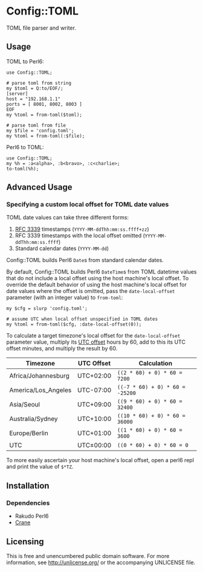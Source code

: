# Config::TOML

TOML file parser and writer.


## Usage

TOML to Perl6:

```perl6
use Config::TOML;

# parse toml from string
my $toml = Q:to/EOF/;
[server]
host = "192.168.1.1"
ports = [ 8001, 8002, 8003 ]
EOF
my %toml = from-toml($toml);

# parse toml from file
my $file = 'config.toml';
my %toml = from-toml(:$file);
```

Perl6 to TOML:

```perl6
use Config::TOML;
my %h = :a<alpha>, :b<bravo>, :c<charlie>;
to-toml(%h);
```


## Advanced Usage

### Specifying a custom local offset for TOML date values

TOML date values can take three different forms:

1. [RFC 3339](http://tools.ietf.org/html/rfc3339) timestamps
   (`YYYY-MM-ddThh:mm:ss.ffff+zz`)
2. RFC 3339 timestamps with the local offset omitted
   (`YYYY-MM-ddThh:mm:ss.ffff`)
3. Standard calendar dates (`YYYY-MM-dd`)

Config::TOML builds Perl6 `Date`s from standard calendar dates.

By default, Config::TOML builds Perl6 `DateTime`s from TOML datetime
values that do not include a local offset using the host machine's local
offset. To override the default behavior of using the host machine's
local offset for date values where the offset is omitted, pass the
`date-local-offset` parameter (with an integer value) to `from-toml`:

```perl6
my $cfg = slurp 'config.toml';

# assume UTC when local offset unspecified in TOML dates
my %toml = from-toml($cfg, :date-local-offset(0));
```

To calculate a target timezone's local offset for the
`date-local-offset` parameter value, multiply its [UTC
offset](https://en.wikipedia.org/wiki/List_of_UTC_time_offsets) hours
by 60, add to this its UTC offset minutes, and multiply the result by 60.

Timezone            | UTC Offset | Calculation
---                 | ---        | ---
Africa/Johannesburg | UTC+02:00  | `((2 * 60) + 0) * 60 = 7200`
America/Los_Angeles | UTC-07:00  | `((-7 * 60) + 0) * 60 = -25200`
Asia/Seoul          | UTC+09:00  | `((9 * 60) + 0) * 60 = 32400`
Australia/Sydney    | UTC+10:00  | `((10 * 60) + 0) * 60 = 36000`
Europe/Berlin       | UTC+01:00  | `((1 * 60) + 0) * 60 = 3600`
UTC                 | UTC±00:00  | `((0 * 60) + 0) * 60 = 0`

To more easily ascertain your host machine's local offset, open a perl6
repl and print the value of `$*TZ`.


## Installation

### Dependencies

- Rakudo Perl6
- [Crane](https://github.com/atweiden/crane)


## Licensing

This is free and unencumbered public domain software. For more
information, see http://unlicense.org/ or the accompanying UNLICENSE file.
